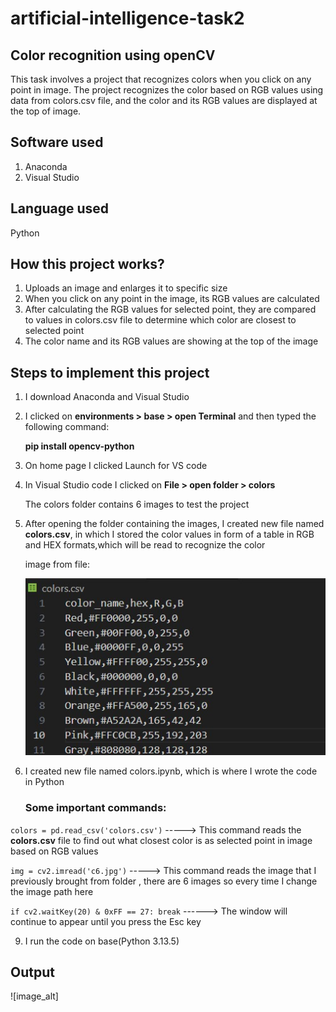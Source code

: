  # artificial-intelligence-task2


## Color recognition using openCV
This task involves a project that recognizes colors when you click on any point in image.
The project recognizes the color based on RGB values using data from colors.csv file, and the color and its RGB values are displayed at the top of image.


## Software used
1. Anaconda
2. Visual Studio


## Language used
 Python


## How this project works?
1. Uploads an image and enlarges it to specific size
2. When you click on any point in the image, its RGB values are calculated
3. After calculating the RGB values for selected point, they are compared to values in colors.csv file to determine which color are closest to selected point
4. The color name and its RGB values are showing at the top of the image


## Steps to implement this project

1. I download Anaconda and Visual Studio 
2. I clicked on __environments > base > open Terminal__ and then typed the following command:

   __pip install opencv-python__
4. On home page I clicked Launch for VS code
5. In Visual Studio code I clicked on __File > open folder > colors__

   The colors folder contains 6 images to test the project
7. After opening the folder containing the images, I created new file named __colors.csv__, in which I stored the color values in form of a table in RGB and HEX formats,which will be read to recognize the color

   image from file:
   
   ![image_alt](https://github.com/Sa12345678434/artificial-intelligence-task2/blob/main/colors11.jpg?raw=true)

8. I created new file named colors.ipynb, which is where I wrote the code in Python

   ### Some important commands:
 
 ```colors = pd.read_csv('colors.csv')``` -----> This command reads the __colors.csv__ file to find out what closest color is as selected point in image based on RGB values 

 ```img = cv2.imread('c6.jpg')``` -----> This command reads the image that I previously brought from folder , there are 6 images so every time I change the image path here 
 
 ```if cv2.waitKey(20) & 0xFF == 27: break```  ------> The window will continue to appear until you press the Esc key  
                             
9. I run the code on base(Python 3.13.5)

## Output

![image_alt]



  
 

